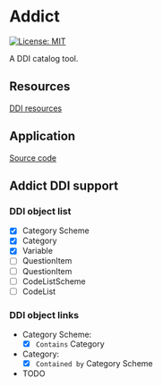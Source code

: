 # Addict

[![License: MIT](https://img.shields.io/badge/License-MIT-blue.svg)](https://opensource.org/licenses/MIT)

A DDI catalog tool.

## Resources

[DDI resources](./resources/README.md)

## Application

[Source code](./app/README.md)

## Addict DDI support

### DDI object list

- [x] Category Scheme
- [x] Category
- [x] Variable
- [ ] QuestionItem
- [ ] QuestionItem
- [ ] CodeListScheme
- [ ] CodeList

### DDI object links

- Category Scheme:
    - [x] `Contains` Category
- Category:
    - [x] `Contained by` Category Scheme
- TODO